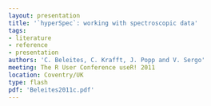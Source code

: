 ```yaml
---
layout: presentation
title: '`hyperSpec`: working with spectroscopic data'
tags: 
- literature
- reference
- presentation
authors: 'C. Beleites, C. Krafft, J. Popp and V. Sergo'
meeting: The R User Conference useR! 2011
location: Coventry/UK
type: flash
pdf: 'Beleites2011c.pdf'
---
```

